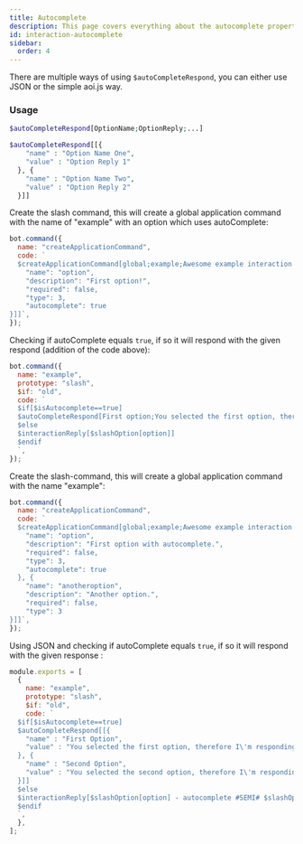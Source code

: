```yaml
---
title: Autocomplete
description: This page covers everything about the autocomplete property of Application Commands.
id: interaction-autocomplete
sidebar:
  order: 4
---
```


There are multiple ways of using `$autoCompleteRespond`, you can either use JSON or the simple aoi.js way.

### Usage

```php
$autoCompleteRespond[OptionName;OptionReply;...]
```

```php
$autoCompleteRespond[[{
    "name" : "Option Name One",
    "value" : "Option Reply 1"
  }, {
    "name" : "Option Name Two",
    "value" : "Option Reply 2"
  }]]
```

Create the slash command, this will create a global application command with the name of "example" with an option which uses autoComplete:

```javascript
bot.command({
  name: "createApplicationCommand",
  code: `
  $createApplicationCommand[global;example;Awesome example interaction command with auto-complete!;true;slash;[{
    "name": "option", 
    "description": "First option!",
    "required": false,
    "type": 3, 
    "autocomplete": true
}]]`,
});
```

Checking if autoComplete equals `true`, if so it will respond with the given respond (addition of the code above):

```javascript
bot.command({
  name: "example",
  prototype: "slash",
  $if: "old",
  code: `
  $if[$isAutocomplete==true]
  $autoCompleteRespond[First option;You selected the first option, therefore I'm responding with this!;Second option;You selected the first second, therefore I'm responding with this!]
  $else
  $interactionReply[$slashOption[option]]
  $endif
  `,
});
```

Create the slash-command, this will create a global application command with the name "example":

```javascript
bot.command({
  name: "createApplicationCommand",
  code: `
  $createApplicationCommand[global;example;Awesome example interaction command with auto-complete!;true;slash;[{
    "name": "option",
    "description": "First option with autocomplete.",
    "required": false, 
    "type": 3,
    "autocomplete": true 
  }, {
    "name": "anotheroption",
    "description": "Another option.",
    "required": false,
    "type": 3
}]]`,
});
```

Using JSON and checking if autoComplete equals `true`, if so it will respond with the given response :

```javascript
module.exports = [
  {
    name: "example",
    prototype: "slash",
    $if: "old",
    code: `
  $if[$isAutocomplete==true]
  $autoCompleteRespond[[{ 
    "name" : "First Option",
    "value" : "You selected the first option, therefore I\'m responding with this!"
  }, {
    "name" : "Second Option",
    "value" : "You selected the second option, therefore I\'m responding with this!"
  }]]
  $else
  $interactionReply[$slashOption[option] - autocomplete #SEMI# $slashOption[anotheroption] - false autocomplete;;;;everyone]
  $endif
  `,
  },
];
```
